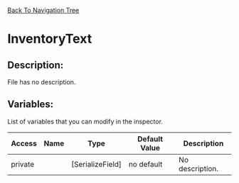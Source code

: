 [Back To Navigation Tree](https://wesleywh.github.io/githubpages/docs/navigation.html)
# InventoryText

## Description:
File has no description.

## Variables:
List of variables that you can modify in the inspector.

|Access|Name|Type|Default Value|Description|
|---|---|---|---|---|
|private||[SerializeField]|no default|No description.|
